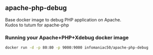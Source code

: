 ## apache-php-debug ##

Base docker image to debug PHP application on Apache.  
Kudos to tutum for apache-php

### Running your Apache+PHP+Xdebug docker image

```bash
docker run -d -p 80:80 -p 9000:9000 infomaniac50/apache-php-debug
```
